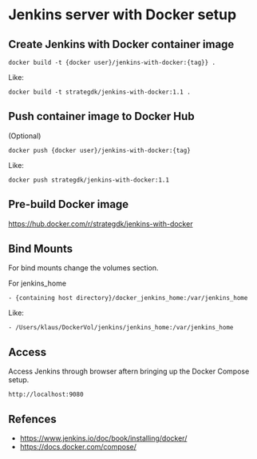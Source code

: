 # Jenkins server with Docker setup

## Create Jenkins with Docker container image

```
docker build -t {docker user}/jenkins-with-docker:{tag}} .
```

Like:
```
docker build -t strategdk/jenkins-with-docker:1.1 .
```

## Push container image to Docker Hub

(Optional)

```
docker push {docker user}/jenkins-with-docker:{tag}
```

Like:
```
docker push strategdk/jenkins-with-docker:1.1
```

## Pre-build Docker image

https://hub.docker.com/r/strategdk/jenkins-with-docker

## Bind Mounts

For bind mounts change the volumes section.

For jenkins_home

```
- {containing host directory}/docker_jenkins_home:/var/jenkins_home
```

Like:
```
- /Users/klaus/DockerVol/jenkins/jenkins_home:/var/jenkins_home
```

## Access
Access Jenkins through browser aftern bringing up the Docker Compose setup.
```
http://localhost:9080
```

## Refences
* https://www.jenkins.io/doc/book/installing/docker/
* https://docs.docker.com/compose/




